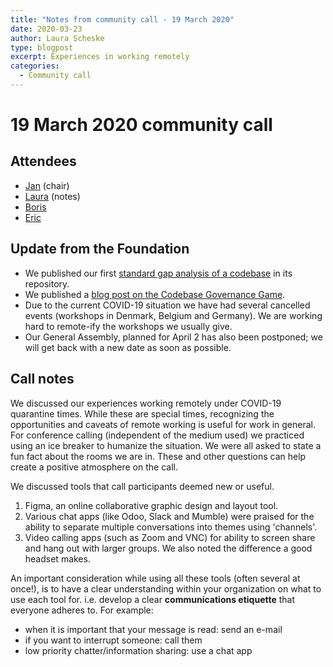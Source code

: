 ```yaml
---
title: "Notes from community call - 19 March 2020"
date: 2020-03-23
author: Laura Scheske
type: blogpost
excerpt: Experiences in working remotely
categories:
  - Community call
---
```


# 19 March 2020 community call

## Attendees

* [Jan](https://publiccode.net/team/jan-ainali.html) (chair)
* [Laura](https://web.archive.org/web/20210225183245/https://publiccode.net/who-we-are/team/laura-scheske.html) (notes)
* [Boris](https://publiccode.net/team/boris-van-hoytema.html)
* [Eric](https://publiccode.net/team/eric-herman.html)

## Update from the Foundation

* We published our first [standard gap analysis of a codebase](https://github.com/Amsterdam/signals/blob/master/docs/topics/signalen-and-standard-for-public-code.md) in its repository.
* We published a [blog post on the Codebase Governance Game](https://blog.publiccode.net/news/2020/03/17/a-look-at-our-codebase-governance-game.html).
* Due to the current COVID-19 situation we have had several cancelled events (workshops in Denmark, Belgium and Germany). We are working hard to remote-ify the workshops we usually give.
* Our General Assembly, planned for April 2 has also been postponed; we will get back with a new date as soon as possible.

## Call notes

We discussed our experiences working remotely under COVID-19 quarantine times. While these are special times, recognizing the opportunities and caveats of remote working is useful for work in general. For conference calling (independent of the medium used) we practiced using an ice breaker to humanize the situation. We were all asked to state a fun fact about the rooms we are in. These and other questions can help create a positive atmosphere on the call.

We discussed tools that call participants deemed new or useful.

1. Figma, an online collaborative graphic design and layout tool.
2. Various chat apps (like Odoo, Slack and Mumble) were praised for the ability to separate multiple conversations into themes using 'channels'.
3. Video calling apps (such as Zoom and VNC) for ability to screen share and hang out with larger groups. We also noted the difference a good headset makes.

An important consideration while using all these tools (often several at once!), is to have a clear understanding within your organization on what to use each tool for. i.e. develop a clear **communications etiquette** that everyone adheres to. For example:

* when it is important that your message is read: send an  e-mail
* if you want to interrupt someone: call them
* low priority chatter/information sharing: use a chat app
